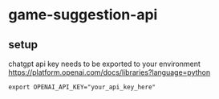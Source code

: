 # game-suggestion-api

## setup

chatgpt api key needs to be exported to your environment
https://platform.openai.com/docs/libraries?language=python

`export OPENAI_API_KEY="your_api_key_here"`
